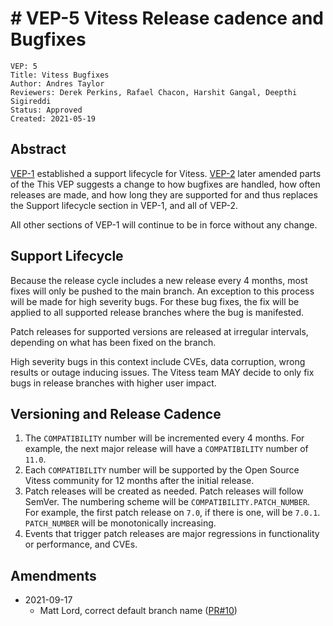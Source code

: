 # # VEP-5 Vitess Release cadence and Bugfixes

```
VEP: 5
Title: Vitess Bugfixes
Author: Andres Taylor
Reviewers: Derek Perkins, Rafael Chacon, Harshit Gangal, Deepthi Sigireddi
Status: Approved
Created: 2021-05-19
```

## Abstract

[VEP-1](https://github.com/vitessio/enhancements/blob/main/veps/vep-1.md) established a support lifecycle for Vitess. [VEP-2](https://github.com/vitessio/enhancements/blob/main/veps/vep-2.md) later amended parts of the
This VEP suggests a change to how bugfixes are handled, how often releases are made, and how long they are supported for and thus replaces the Support lifecycle section in VEP-1, and all of VEP-2.

All other sections of VEP-1 will continue to be in force without any change.

## Support Lifecycle
Because the release cycle includes a new release every 4 months, most fixes will only be pushed to the main branch.
An exception to this process will be made for high severity bugs.
For these bug fixes, the fix will be applied to all supported release branches where the bug is manifested.

Patch releases for supported versions are released at irregular intervals, depending on what has been fixed on the branch.

High severity bugs in this context include CVEs, data corruption, wrong results or outage inducing issues. The Vitess team MAY decide to only fix bugs in release branches with higher user impact.

## Versioning and Release Cadence

1. The `COMPATIBILITY` number will be incremented every 4 months. For example, the next major release will have a `COMPATIBILITY` number of `11.0`.
2. Each `COMPATIBILITY` number will be supported by the Open Source Vitess community for 12 months after the initial release.
3. Patch releases will be created as needed. Patch releases will follow SemVer. The numbering scheme will be `COMPATIBILITY.PATCH_NUMBER`. For example, the first patch release on `7.0`, if there is one, will be `7.0.1`. `PATCH_NUMBER` will be monotonically increasing.
4. Events that trigger patch releases are major regressions in functionality or performance, and CVEs.

## Amendments

 - 2021-09-17
     - Matt Lord, correct default branch name ([PR#10](https://github.com/vitessio/enhancements/pull/10))
